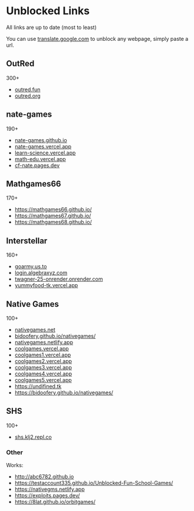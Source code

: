 # Unblocked Links
All links are up to date
(most to least)

You can use [translate.google.com](https://translate.google.com/) to unblock any webpage, simply paste a url.
## OutRed
300+
- [outred.fun](https://outred.fun)
- [outred.org](https://outred.org)
## nate-games
190+
- [nate-games.github.io](https://nate-games.github.io)
- [nate-games.vercel.app](https://nate-games.vercel.app)
- [learn-science.vercel.app](https://learn-science.vercel.app)
- [math-edu.vercel.app](https://math-edu.vercel.app)
- [cf-nate.pages.dev](https://cf-nate.pages.dev)
## Mathgames66
170+
- https://mathgames66.github.io/
- https://mathgames67.github.io/
- https://mathgames68.github.io/

## Interstellar
160+
- [goarmy.us.to](https://goarmy.us.to/)
- [login.algebraxyz.com](https://login.algebraxyz.com)
- [twagner-25-onrender.onrender.com](https://twagner-25-onrender.onrender.com/)
- [yummyfood-tk.vercel.app](https://yummyfood-tk.vercel.app/)
## Native Games
100+
- [nativegames.net](https://nativegames.net)
- [bidoofery.github.io/nativegames/](https://bidoofery.github.io/nativegames/)
- [nativegames.netlify.app](https://nativegames.netlify.app)
- [coolgames.vercel.app](https://coolgames.vercel.app)
- [coolgames1.vercel.app](https://coolgames1.vercel.app)
- [coolgames2.vercel.app](https://coolgames2.vercel.app)
- [coolgames3.vercel.app](https://coolgames3.vercel.app)
- [coolgames4.vercel.app](https://coolgames4.vercel.app)
- [coolgames5.vercel.app](https://coolgames5.vercel.app)
- https://undifined.tk
- https://bidoofery.github.io/nativegames/

## SHS
100+
- [shs.klj2.repl.co](https://shs.klj2.repl.co/)
### Other

Works:

- http://abc6782.github.io
- https://testaccount335.github.io/Unblocked-Fun-School-Games/
- https://nativegms.netlify.app
- https://exploits.pages.dev/
- https://8lat.github.io/orbitgames/
